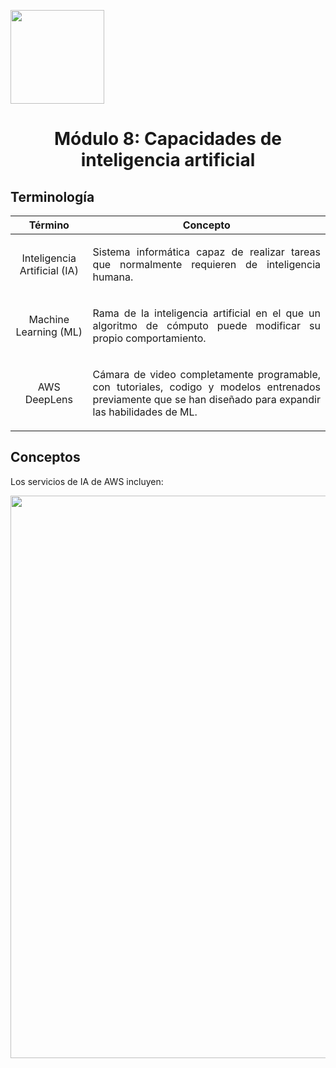 <p align="left">
  <img src="https://semanadelcannabis.cayetano.edu.pe/assets/img/logo-upch.png" width="150">
  <h1 align="center">Módulo 8: Capacidades de inteligencia artificial</h1>
</p>

## Terminología

| Término  | Concepto  |
| :------------: | :------------: |
| Inteligencia Artificial (IA)  | <p align="justify">Sistema informática capaz de realizar tareas que normalmente requieren de inteligencia humana.</p>  |
| Machine Learning (ML)  | <p align="justify">Rama de la inteligencia artificial en el que un algoritmo de cómputo puede modificar su propio comportamiento.</p>  |
| AWS DeepLens  | <p align="justify">Cámara de video completamente programable, con tutoriales, codigo y modelos entrenados previamente que se han diseñado para expandir las habilidades de ML.</p>  |

## Conceptos
Los servicios de IA de AWS incluyen:
<p align= "center">
  <img src="https://github.com/EdwinJaraOFC/CDRPersonal/assets/150296803/1c6c6152-f840-4557-8717-119626aa2a7b" width="900">
</p>

